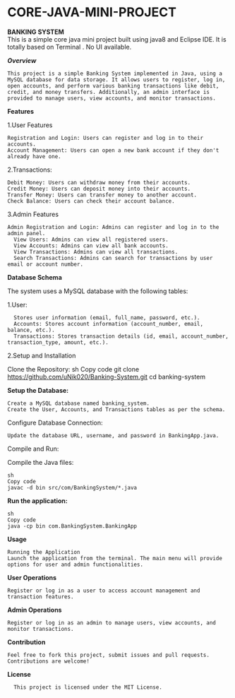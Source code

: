 # CORE-JAVA-MINI-PROJECT

**BANKING SYSTEM**                    
    This is a simple core java mini project built using java8 and Eclipse IDE. It is totally based on Terminal . No UI available.



  _**Overview**_
  
    This project is a simple Banking System implemented in Java, using a MySQL database for data storage. It allows users to register, log in, open accounts, and perform various banking transactions like debit,  credit, and money transfers. Additionally, an admin interface is provided to manage users, view accounts, and monitor transactions.

**Features**
  
1.User Features
  
    Registration and Login: Users can register and log in to their accounts.
    Account Management: Users can open a new bank account if they don't already have one.
  
2.Transactions:
    
    Debit Money: Users can withdraw money from their accounts.
    Credit Money: Users can deposit money into their accounts.
    Transfer Money: Users can transfer money to another account.
    Check Balance: Users can check their account balance.
    
  3.Admin Features
    
    Admin Registration and Login: Admins can register and log in to the admin panel.
      View Users: Admins can view all registered users.
      View Accounts: Admins can view all bank accounts.
      View Transactions: Admins can view all transactions.
      Search Transactions: Admins can search for transactions by user email or account number.

**Database Schema**

The system uses a MySQL database with the following tables:
    
   1.User: 
    
      Stores user information (email, full_name, password, etc.).
      Accounts: Stores account information (account_number, email, balance, etc.).
      Transactions: Stores transaction details (id, email, account_number, transaction_type, amount, etc.).
    
   2.Setup and Installation
    
   Clone the Repository:
    sh
    Copy code
    git clone https://github.com/uNik020/Banking-System.git
    cd banking-system

**Setup the Database:**
    
    Create a MySQL database named banking_system.
    Create the User, Accounts, and Transactions tables as per the schema.


Configure Database Connection:

    Update the database URL, username, and password in BankingApp.java.

Compile and Run:

Compile the Java files:

    sh
    Copy code
    javac -d bin src/com/BankingSystem/*.java

**Run the application:**

    sh
    Copy code
    java -cp bin com.BankingSystem.BankingApp

**Usage**

    Running the Application
    Launch the application from the terminal. The main menu will provide options for user and admin functionalities.

**User Operations**

    Register or log in as a user to access account management and transaction features.

**Admin Operations**

    Register or log in as an admin to manage users, view accounts, and monitor transactions.

**Contribution**

    Feel free to fork this project, submit issues and pull requests. Contributions are welcome!

**License**
    
      This project is licensed under the MIT License.
